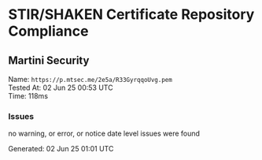 # STIR/SHAKEN Certificate Repository Compliance

## Martini Security

Name: `https://p.mtsec.me/2e5a/R33GyrqqoUvg.pem`\
Tested At: 02 Jun 25 00:53 UTC\
Time: 118ms

### Issues

no warning, or error, or notice date level issues were found

Generated: 02 Jun 25 01:01 UTC